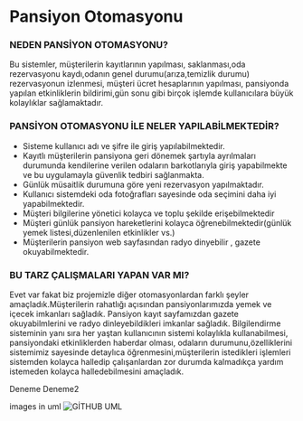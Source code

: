 # Pansiyon Otomasyonu


### NEDEN PANSİYON OTOMASYONU?

Bu sistemler, müşterilerin kayıtlarının yapılması, saklanması,oda rezervasyonu kaydı,odanın genel durumu(arıza,temizlik durumu) rezervasyonun izlenmesi, müşteri ücret hesaplarının yapılması, pansiyonda yapılan etkinliklerin bildirimi,gün sonu gibi birçok  işlemde kullanıcılara büyük kolaylıklar sağlamaktadır.



### PANSİYON OTOMASYONU İLE NELER YAPILABİLMEKTEDİR?

- Sisteme kullanıcı adı ve şifre ile giriş yapılabilmektedir. 
- Kayıtlı müşterilerin pansiyona geri dönemek şartıyla ayrılmaları durumunda kendilerine verilen odaların barkotlarıyla giriş yapabilmekte ve bu uygulamayla güvenlik tedbiri sağlanmakta.
- Günlük müsaitlik durumuna göre yeni rezervasyon yapılmaktadır.
- Kullanıcı sistemdeki oda fotoğrafları sayesinde oda seçimini daha iyi yapabilmektedir.
- Müşteri bilgilerine yönetici kolayca ve toplu şekilde erişebilmektedir
- Müşteri günlük pansiyon hareketlerini kolayca öğrenebilmektedir(günlük yemek listesi,düzenlenilen etkinlikler vs.)
- Müşterilerin pansiyon web sayfasından radyo dinyebilir , gazete okuyabilmektedir.



### BU TARZ ÇALIŞMALARI YAPAN VAR MI?

Evet var fakat biz projemizle diğer otomasyonlardan farklı şeyler amaçladık.Müşterilerin rahatlığı açısından pansiyonlarımızda yemek ve içecek imkanları sağladık. Pansiyon kayıt sayfamızdan gazete okuyabilmlerini ve radyo dinleyebildikleri imkanlar sağladık. Bilgilendirme sisteminin yanı sıra her yaştan kullanıcının sistemi kolaylıkla kullanabilmesi, pansiyondaki etkinliklerden haberdar olması, odaların durumunu,özelliklerini sistemimiz sayesinde detaylıca öğrenmesini,müşterilerin istedikleri işlemleri sistemden kolayca halledip çalışanlardan zor durumda kalmadıkça yardım istemeden kolayca halledebilmesini amaçladık.


Deneme
Deneme2


images in uml
![GİTHUB UML](https://user-images.githubusercontent.com/95904697/158869767-6352af10-ff6e-42c2-8235-05561b808586.jpg)
